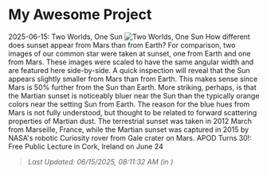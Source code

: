 # My Awesome Project

<!-- APOD Start -->
2025-06-15: Two Worlds, One Sun
![Two Worlds, One Sun](https://apod.nasa.gov/apod/image/2506/TwoWorldsOneSun_Bouic_1080.jpg)
How different does sunset appear from Mars than from Earth? For comparison, two images of our common star were taken at sunset, one from Earth and one from Mars. These images were scaled to have the same angular width and are featured here side-by-side. A quick inspection will reveal that the Sun appears slightly smaller from Mars than from Earth. This makes sense since Mars is 50% further from the Sun than Earth. More striking, perhaps, is that the Martian sunset is noticeably bluer near the Sun than the typically orange colors near the setting Sun from Earth. The reason for the blue hues from Mars is not fully understood, but thought to be related to forward scattering properties of Martian dust. The terrestrial sunset was taken in 2012 March from Marseille, France, while the Martian sunset was captured in 2015 by NASA's robotic Curiosity rover from Gale crater on Mars.   APOD Turns 30!: Free Public Lecture in Cork, Ireland on June 24
> _Last Updated: 06/15/2025, 08:11:32 AM (in )_
<!-- APOD End -->
